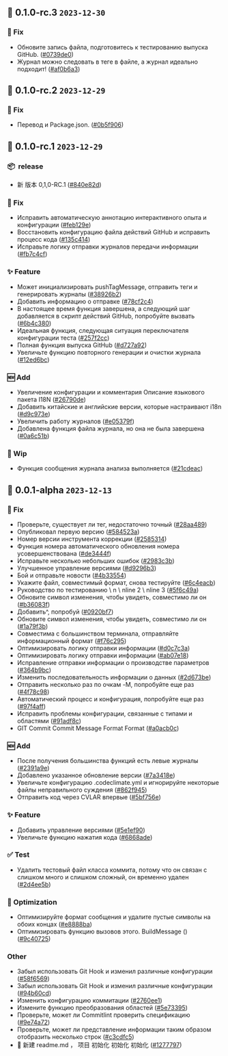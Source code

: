 ## 🎉 0.1.0-rc.3 `2023-12-30`
### 🐛 Fix
- Обновите запись файла, подготовитесь к тестированию выпуска GitHub. ([#0739de0](https://github.com/kwooshung/cvlar/commit/0739de005bb58f84d0fec91dec6907f89d3df65e))
- Журнал можно следовать в теге в файле, а журнал идеально подходит! ([#af0b6a3](https://github.com/kwooshung/cvlar/commit/af0b6a31e0653d94d3a8c6af190549e9fb525a01))

## 🎉 0.1.0-rc.2 `2023-12-29`
### 🐛 Fix
- Перевод и Package.json. ([#0b5f906](https://github.com/kwooshung/cvlar/commit/0b5f90694c5cd27bae1906c33756cb86729b5ca1))

## 🎉 0.1.0-rc.1 `2023-12-29`
### 📦 ️ release
- 新 版本 0,1,0-RC.1 ([#840e82d](https://github.com/kwooshung/cvlar/commit/840e82d90709dedcd2423d993d90867a89b622cd))
### 🐛 Fix
- Исправить автоматическую аннотацию интерактивного опыта и конфигурации ([#feb129e](https://github.com/kwooshung/cvlar/commit/feb129e81d2bc1e2e03a6473f0d69a7dc483c2c9))
- Восстановить конфигурацию файла действий GitHub и исправить процесс кода ([#135c414](https://github.com/kwooshung/cvlar/commit/135c414afa8509995effb23eaeb2f5aa845ab1a7))
- Исправьте логику отправки журналов передачи информации ([#fb7c4cf](https://github.com/kwooshung/cvlar/commit/fb7c4cfee0ad4f0e11813dc9ef15857d25ff19ba))
### ✨ Feature
- Может инициализировать pushTagMessage, отправить теги и генерировать журналы ([#38926b2](https://github.com/kwooshung/cvlar/commit/38926b2916b9e81f96cc02e372e98dbc0cc9bf96))
- Добавить информацию о отправке ([#78cf2c4](https://github.com/kwooshung/cvlar/commit/78cf2c44488076653b185a2638516ad94f12da5a))
- В настоящее время функция завершена, а следующий шаг добавляется в скрипт действий GitHub, попробуйте вызвать ([#6b4c380](https://github.com/kwooshung/cvlar/commit/6b4c380045facec85985de6fbe5d64e4cf0519b2))
- Идеальная функция, следующая ситуация переключателя конфигурации теста ([#257f2cc](https://github.com/kwooshung/cvlar/commit/257f2cce542282fa30a23136d152ceaa4ed95fb6))
- Полная функция выпуска GitHub ([#d727a92](https://github.com/kwooshung/cvlar/commit/d727a92b5dfd1a63e002633aee13d12867fac1f3))
- Увеличьте функцию повторного генерации и очистки журнала ([#12ed6bc](https://github.com/kwooshung/cvlar/commit/12ed6bce1e8066cc45a9c77c7a46b37f188b4251))
### 🆕 Add
- Увеличение конфигурации и комментария Описание языкового пакета I18N ([#26790de](https://github.com/kwooshung/cvlar/commit/26790de35cf9a1d41db1ea075356c37b018a1a46))
- Добавить китайские и английские версии, которые настраивают i18n ([#d9c973e](https://github.com/kwooshung/cvlar/commit/d9c973e695c6bd6c2c0e69c5675697dcf2127585))
- Увеличить работу журналов ([#e05379f](https://github.com/kwooshung/cvlar/commit/e05379f6b7aef113c1e7340fb2aa7f7572aea625))
- Добавлена ​​функция файла журнала, но она не была завершена ([#0a6c51b](https://github.com/kwooshung/cvlar/commit/0a6c51be1f28b8cad6356b7c2d8855ce62dffac2))
### 🚧 Wip
- Функция сообщения журнала анализа выполняется ([#21cdeac](https://github.com/kwooshung/cvlar/commit/21cdeac721f0b6bcada387107c52db18197111a3))

## 🎉 0.0.1-alpha `2023-12-13`
### 🐛 Fix
- Проверьте, существует ли тег, недостаточно точный ([#28aa489](https://github.com/kwooshung/cvlar/commit/28aa489183edc951698ace19c0f81d3ddb674ec3))
- Опубликовал первую версию ([#584523a](https://github.com/kwooshung/cvlar/commit/584523a95fbefa8834d7a59221efe5f8801827f1))
- Номер версии инструмента коррекции ([#2585314](https://github.com/kwooshung/cvlar/commit/258531496dfc466e3b9c7e5e02a767622550d532))
- Функция номера автоматического обновления номера усовершенствована ([#de3444f](https://github.com/kwooshung/cvlar/commit/de3444f3a1bfc8e9d4ef93597375f69324966b3a))
- Исправьте несколько небольших ошибок ([#2983c3b](https://github.com/kwooshung/cvlar/commit/2983c3bd8c2b0effe953f207a4038fa429780c7a))
- Улучшенное управление версиями ([#d9296b3](https://github.com/kwooshung/cvlar/commit/d9296b35227103c2390648ad09c0fb0844405b2e))
- Бой и отправьте новости ([#4b33554](https://github.com/kwooshung/cvlar/commit/4b33554377b31296655cb3f7912fea788ffdac49))
- Укажите файл, совместимый формат, снова тестируйте ([#6c4eacb](https://github.com/kwooshung/cvlar/commit/6c4eacb4b7d7a8303afe860f4d440904e5d4a479))
- Руководство по тестированию \ n \ nline 2 \ nline 3 ([#5f6c49a](https://github.com/kwooshung/cvlar/commit/5f6c49a92ebb33aefb6227dd5438a9f35db9ca33))
- Обновите символ изменения, чтобы увидеть, совместимо ли он ([#b36083f](https://github.com/kwooshung/cvlar/commit/b36083f87af3233f606afae0970c012e470faa12))
- Добавить^, попробуй ([#0920bf7](https://github.com/kwooshung/cvlar/commit/0920bf74013682d4bec3137968c3569020ec9edc))
- Обновите символ изменения, чтобы увидеть, совместимо ли он ([#1a79f3b](https://github.com/kwooshung/cvlar/commit/1a79f3b0f010ce5b5cda78df2190e9575ae88aed))
- Совместима с большинством терминала, отправляйте информационный формат ([#f76c295](https://github.com/kwooshung/cvlar/commit/f76c295f38e73305536a5598dfbcc3f64ef98d2e))
- Оптимизировать логику отправки информации ([#d0c7c3a](https://github.com/kwooshung/cvlar/commit/d0c7c3afde89edb8f7c75c2c47c74df4b729b94c))
- Оптимизировать логику отправки информации ([#ab07e18](https://github.com/kwooshung/cvlar/commit/ab07e187a924879513145aadb3488b1ae3e5ee66))
- Исправление отправки информации о производстве параметров ([#364b9bc](https://github.com/kwooshung/cvlar/commit/364b9bc80d64f5f2327762e1755604d9759df6ef))
- Изменить последовательность информации о данных ([#2d673be](https://github.com/kwooshung/cvlar/commit/2d673be9c27fc812aef9125048b595e39b068afa))
- Отправить несколько раз по очкам -M, попробуйте еще раз ([#4f78c98](https://github.com/kwooshung/cvlar/commit/4f78c98f531970d5ddbe0d5d908708a565e93ec0))
- Автоматический процесс и конфигурация, попробуйте еще раз ([#97f4aff](https://github.com/kwooshung/cvlar/commit/97f4affa279c5da6eafe5474e57a4360b0530263))
- Исправить проблемы конфигурации, связанные с типами и областями ([#91adf8c](https://github.com/kwooshung/cvlar/commit/91adf8c5e0624ea628bed71cf2da6b05313876fc))
- GIT Commit Commit Message Format Format ([#a0acb0c](https://github.com/kwooshung/cvlar/commit/a0acb0c073c29f2d53a2b5c9c4202f06e877812b))
### 🆕 Add
- После получения большинства функций есть левые журналы ([#2391a9e](https://github.com/kwooshung/cvlar/commit/2391a9efa7423501be89dd6b221b464c1b4c6f30))
- Добавлено указанное обновление версии ([#7a3418e](https://github.com/kwooshung/cvlar/commit/7a3418ea5c0e56ed27bfc188748d739dacba514d))
- Увеличьте конфигурацию .codeclimate.yml и игнорируйте некоторые файлы неправильного суждения ([#862f945](https://github.com/kwooshung/cvlar/commit/862f94538eff6a64b71e03d6fd9560128c89fba3))
- Отправить код через CVLAR впервые ([#5bf756e](https://github.com/kwooshung/cvlar/commit/5bf756e2e548b4ed06f73cf62bac481ee11c4049))
### ✨ Feature
- Добавить управление версиями ([#5e1ef90](https://github.com/kwooshung/cvlar/commit/5e1ef90dd5cc4d3ba19fc892e95b968dcfe97c50))
- Увеличьте функцию нажатия кода ([#6868ade](https://github.com/kwooshung/cvlar/commit/6868adecedb08b92c6a97f098fe985ffed437639))
### ✅ Test
- Удалить тестовый файл класса коммита, потому что он связан с слишком много и слишком сложный, он временно удален ([#2d4ee5b](https://github.com/kwooshung/cvlar/commit/2d4ee5b95be1740f781130be290aac8d6f236741))
### 💩 Optimization
- Оптимизируйте формат сообщения и удалите пустые символы на обоих концах ([#e8888ba](https://github.com/kwooshung/cvlar/commit/e8888ba3efbeb624214a2c0dd28ae330e65d3eb9))
- Оптимизировать функцию вызовов этого. BuildMessage () ([#9c40725](https://github.com/kwooshung/cvlar/commit/9c407253169c458ab2c8f1da8e5a479ff9ad75ad))
### Other
- Забыл использовать Git Hook и изменил различные конфигурации ([#58f6569](https://github.com/kwooshung/cvlar/commit/58f6569a098c023328caf8297c440574be659f23))
- Забыл использовать Git Hook и изменил различные конфигурации ([#94b60cd](https://github.com/kwooshung/cvlar/commit/94b60cdcb7f481ee29cb68db94c5f5abed6aeccc))
- Изменить конфигурацию коммитации ([#2760ee1](https://github.com/kwooshung/cvlar/commit/2760ee1093fc0fe16ea2e9f211c77ea0c747601b))
- Измените функцию преобразования областей ([#5e73395](https://github.com/kwooshung/cvlar/commit/5e733959941068392b38dd111a3e1b3edb9b86a1))
- Проверьте, может ли Commitlint проверить спецификацию ([#9e74a72](https://github.com/kwooshung/cvlar/commit/9e74a72398a4db82b1c6fe6e58fb0999abd3406d))
- Проверьте, может ли представление информации таким образом отобразить несколько строк ([#c3cdfc5](https://github.com/kwooshung/cvlar/commit/c3cdfc5890bc005816d961d07cf4807543c005a1))
- 🍻 新建 readme.md ， 项目 初始化 初始化 初始化 ([#1277797](https://github.com/kwooshung/cvlar/commit/127779760a48c43f3bf3d26c9e7c3e329327f79e))
